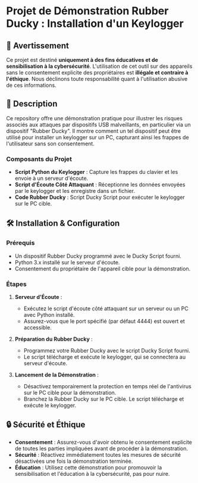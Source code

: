 # Projet de Démonstration Rubber Ducky : Installation d'un Keylogger

## 🚨 Avertissement

Ce projet est destiné **uniquement à des fins éducatives et de sensibilisation à la cybersécurité**. L'utilisation de cet outil sur des appareils sans le consentement explicite des propriétaires est **illégale et contraire à l'éthique**. Nous déclinons toute responsabilité quant à l'utilisation abusive de ces informations.

## 📖 Description

Ce repository offre une démonstration pratique pour illustrer les risques associés aux attaques par dispositifs USB malveillants, en particulier via un dispositif "Rubber Ducky". Il montre comment un tel dispositif peut être utilisé pour installer un keylogger sur un PC, capturant ainsi les frappes de l'utilisateur sans son consentement.

### Composants du Projet

- **Script Python du Keylogger** : Capture les frappes du clavier et les envoie à un serveur d'écoute.
- **Script d'Écoute Côté Attaquant** : Réceptionne les données envoyées par le keylogger et les enregistre dans un fichier.
- **Code Rubber Ducky** : Script Ducky Script pour exécuter le keylogger sur le PC cible.

## 🛠 Installation & Configuration

### Prérequis

- Un dispositif Rubber Ducky programmé avec le Ducky Script fourni.
- Python 3.x installé sur le serveur d'écoute.
- Consentement du propriétaire de l'appareil cible pour la démonstration.

### Étapes

1. **Serveur d'Écoute** :
   - Exécutez le script d'écoute côté attaquant sur un serveur ou un PC avec Python installé.
   - Assurez-vous que le port spécifié (par défaut 4444) est ouvert et accessible.

2. **Préparation du Rubber Ducky** :
   - Programmez votre Rubber Ducky avec le script Ducky Script fourni.
   - Le script télécharge et exécute le keylogger, qui se connectera au serveur d'écoute.

3. **Lancement de la Démonstration** :
   - Désactivez temporairement la protection en temps réel de l'antivirus sur le PC cible pour la démonstration.
   - Branchez la Rubber Ducky sur le PC cible. Le script télécharge et exécute le keylogger.

## 🔒 Sécurité et Éthique

- **Consentement** : Assurez-vous d'avoir obtenu le consentement explicite de toutes les parties impliquées avant de procéder à la démonstration.
- **Sécurité** : Réactivez immédiatement toutes les mesures de sécurité désactivées une fois la démonstration terminée.
- **Éducation** : Utilisez cette démonstration pour promouvoir la sensibilisation et l'éducation à la cybersécurité, pas pour nuire.
